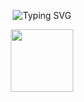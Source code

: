 <p align="center">
  <img src="https://readme-typing-svg.herokuapp.com?font=Irish+Grover&size=40&pause=1000&width=450&height=100&lines=Saragih+Jabinsar" alt="Typing SVG">
</p>

<p align="center">
  <img src="[img/reaver-ep5spray-gd_dhi-k.gif](https://media.tenor.com/cLwPGk0As8YAAAAi/reaver-ep5spray-gd_dhi-k.gif)" width="100">
</p>
